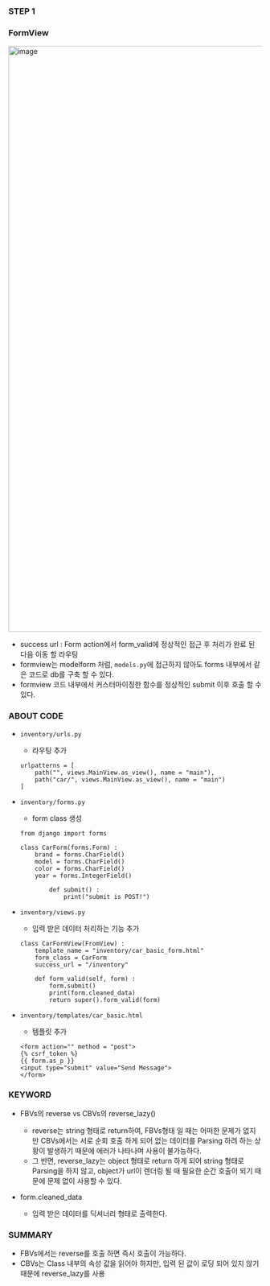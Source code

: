 ### STEP 1

### FormView
<img width="1165" alt="image" src="https://user-images.githubusercontent.com/118493627/222075430-cc373015-e228-416c-81f7-e0733e4b6209.png">

- success url : Form action에서 form_valid에 정상적인 접근 후 처리가 완료 된 다음 이동 할 라우팅
- formview는 modelform 처럼, `models.py`에 접근하지 않아도 forms 내부에서 같은 코드로 db를 구축 할 수 있다.
- formview 코드 내부에서 커스터마이징한 함수를 정상적인 submit 이후 호출 할 수 있다.

### ABOUT CODE

- `inventory/urls.py`
    - 라우팅 추가
    ```
    urlpatterns = [
        path("", views.MainView.as_view(), name = "main"),
        path("car/", views.MainView.as_view(), name = "main")
    ]
    ```

- `inventory/forms.py`
    - form class 생성
    ```
    from django import forms

    class CarForm(forms.Form) :
        brand = forms.CharField()
        model = forms.CharField()
        color = forms.CharField()
        year = forms.IntegerField()

            def submit() :
                print("submit is POST!")
    ```

- `inventory/views.py`
    - 입력 받은 데이터 처리하는 기능 추가
    ```
    class CarFormView(FromView) :
        template_name = "inventory/car_basic_form.html"
        form_class = CarForm
        success_url = "/inventory"

        def form_valid(self, form) :
            form.submit()
            print(form.cleaned_data)
            return super().form_valid(form)
    ```
- `inventory/templates/car_basic.html`
    - 템플릿 추가
    ```
    <form action="" method = "post">
    {% csrf_token %}
    {{ form.as_p }}
    <input type="submit" value="Send Message">
    </form>
    ```

### KEYWORD
- FBVs의 reverse vs CBVs의 reverse_lazy()
    - reverse는 string 형태로 return하여, FBVs형태 일 때는 어떠한 문제가 없지만 CBVs에서는 서로 순회 호출 하게 되어 없는 데이터를 Parsing 하려 하는 상황이 발생하기 때문에 에러가 나타나며 사용이 불가능하다.
    - 그 반면, reverse_lazy는 object 형태로 return 하게 되어 string 형태로 Parsing을 하지 않고, object가 url이 렌더링 될 때 필요한 순간 호출이 되기 때문에 문제 없이 사용할 수 있다.


- form.cleaned_data 
    - 입력 받은 데이터를 딕셔너리 형태로 출력한다. 

### SUMMARY 
- FBVs에서는 reverse를 호출 하면 즉시 호출이 가능하다.
- CBVs는 Class 내부의 속성 값을 읽어야 하지만, 입력 된 값이 로딩 되어 있지 않기 때문에 reverse_lazy를 사용





